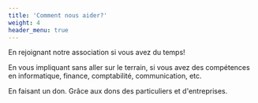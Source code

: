 ```yaml
---
title: 'Comment nous aider?'
weight: 4
header_menu: true
---
```


En rejoignant notre association si vous avez du temps!

En vous impliquant sans aller sur le terrain, si vous avez des compétences en informatique, finance, comptabilité, communication, etc.

En faisant un don. Grâce aux dons des particuliers et d'entreprises.
